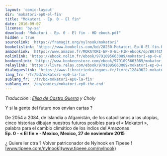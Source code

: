 ```yaml
---
layout: 'comic-layout'
dir: 'mokatori-ep0-el-fin'
title: "Mokatori - Ep. 0 - El fin"
date: 2016-09-07
license: 'by-sa'
download: "Mokatori - Ep. 0 - El fin - HD ebook.pdf"
hidden : true
sourcelink: 'https://framagit.org/nylnook/mokatori'
bookelislink: 'https://www.bookelis.com/bd/28230-Mokatori-Ep-0-El-fin.html'
amazonlink: 'https://www.amazon.fr/MOKATORI-EP-0-EL-FIN-ebook/dp/B074CM6BBJ/'
nolimlink: 'https://ebook.nolim.fr/ebook/9791095663089/mokatori-ep-0-el-fin-nylnook'
bookeenlink: 'https://www.bookeenstore.com/ebook/9791095663089/mokatori-ep-0-el-fin-nylnook'
relaylink: 'https://livre.relay.com/ebook/9791095663089/mokatori-ep-0-el-fin-nylnook'
dialogueslink: 'https://www.librairiedialogues.fr/livre/12849622-mokatori-ep-0-el-fin-nylnook-nylnook'
lang_fr: '/fr/bd/mokatori-ep0-la-fin'
sublang_fr: '/fr/bd/mokatori-ep0-la-fin'
sublang_en: '/en/comics/mokatori-ep0-the-end'
---
```


*Traducción : [Elisa de Castro Guerra](http://www.yemanjalisa.net/) y Choly*

Y si la gente del futuro nos envían cartas ?

De 2054 a 2084, de Islandia a Afganistán, de los cataclismos a las utopías, cinco historias dibujan nuestros futuros posibles para el «&nbsp;Mokatori&nbsp;», palabra para el cambio climático de los indios del Amazonas   
**Ep. 0 - « El fin » - Mexico, Mexico, 27 de noviembre 2015**

¿ Quiere ler otra ?
Volver patriconador de Nylnook en Tipeee !
[www.tipeee.com/nylnook](www.tipeee.com/nylnook)
